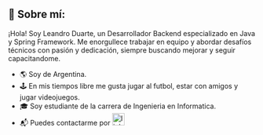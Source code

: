 ## 👋 Sobre mí:
¡Hola! Soy Leandro Duarte, un Desarrollador Backend especializado en Java y Spring Framework. Me enorgullece trabajar en equipo y abordar desafíos técnicos con pasión y dedicación, siempre buscando mejorar y seguir capacitandome.

- 🌎 Soy de Argentina.
- 🕹 En mis tiempos libre me gusta jugar al futbol, estar con amigos y jugar videojuegos.
- 🎓 Soy estudiante de la carrera de Ingenieria en Informatica.
- 📬 Puedes contactarme por [<img src='https://img.shields.io/badge/linkedin-%230077B5.svg?style=for-the-badge&logo=linkedin&logoColor=white' alt='linkedin' height='25'>](https://www.linkedin.com/in/fd/)
